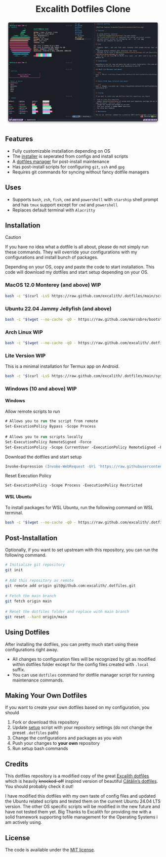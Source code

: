 <p align="center">
 <h1 align="center">Excalith Dotfiles Clone</h1>
</p>

![Screenshot of alacritty terminal using fish shell with spaceship prompt and tmux, displaying neofetch, nvim and custom scripts](assets/screenshots/dotfiles.png)

## Features

- Fully customizable installation depending on OS
- The [installer](scripts/) is seperated from configs and install scripts
- A [dotfiles manager](bin/dotfiles/main.sh) for post-install maintenance
- Has post-install scripts for configuring `git`, `ssh` and `gpg`
- Requires git commands for syncing without fancy dotfile managers

## Uses

- Supports `bash`, `zsh`, `fish`, `cmd` and `powershell` with `starship` shell prompt and has `tmux` support except for `cmd` and `powershell`
- Replaces default terminal with `Alacritty`

## Installation

> [!CAUTION]
> If you have no idea what a dotfile is all about, please do not simply run these commands. They will override your configurations with my configurations and install bunch of packages.

Depending on your OS, copy and paste the code to start installation. This code will download my dotfiles and start setup depending on your OS.

### MacOS 12.0 Monterey (and above) WIP

```bash
bash -c "$(curl -LsS https://raw.github.com/excalith/.dotfiles/main/scripts/setup.sh)"
```

### Ubuntu 22.04 Jammy Jellyfish (and above)

```bash
bash -c "$(wget --no-cache -qO - https://raw.github.com/marcobre/bootstrap/main/scripts/setup.sh)"
```

### Arch Linux WIP

```bash
bash -c "$(wget --no-cache -qO - https://raw.github.com/excalith/.dotfiles/main/scripts/setup.sh)"
```

### Lite Version WIP

This is a minimal installation for Termux app on Android.

```bash
bash -c "$(curl -LsS https://raw.github.com/excalith/.dotfiles/main/system/lite/install.sh)"
```

### Windows (10 and above) WIP

#### Windows

Allow remote scripts to run

```ps
# Allows you to run the script from remote
Set-ExecutionPolicy Bypass -Scope Process

# Allows you to run scripts locally
Set-ExecutionPolicy RemoteSigned -Force
Set-ExecutionPolicy -Scope CurrentUser -ExecutionPolicy RemoteSigned -Force
```

Download the dotfiles and start setup

```ps
Invoke-Expression (Invoke-WebRequest -Uri 'https://raw.githubusercontent.com/excalith/.dotfiles/main/scripts/setup.ps1').Content
```

Reset Execution Policy

```ps
Set-ExecutionPolicy -Scope Process -ExecutionPolicy Restricted
```

#### WSL Ubuntu

To install packages for WSL Ubuntu, run the following command on WSL terminal.

```bash
bash -c "$(wget --no-cache -qO - https://raw.github.com/excalith/.dotfiles/main/scripts/setup.sh)"
```

## Post-Installation

Optionally, if you want to set upstream with this repository, you can run the following command.

```bash
# Initialize git repository
git init

# Add this repository as remote
git remote add origin git@github.com:excalith/.dotfiles.git

# Fetch the main branch
git fetch origin main

# Reset the dotfiles folder and replace with main branch
git reset --hard origin/main
```

## Using Dotfiles

After installing the dotfiles, you can pretty much start using these configurations right away.

- All changes to configuration files will be recognized by git as modified within dotfiles folder except for the config files created with `.local` suffix.
- You can use `dotfiles` command for dotfile manager script for running maintenance commands.

## Making Your Own Dotfiles

If you want to create your own dotfiles based on my configuration, you should

1. Fork or download this repository
2. Update [setup](scripts/setup.sh) script with your repository settings (do not change the preset `.dotfiles` path)
3. Change the configurations and packages as you wish
4. Push your changes to **your own** repository
5. Run setup bash commands

## Credits

This dotfiles repository is a modified copy of the great [Excalith dotfiles](https://github.com/excalith/dotfiles) which is heavily ~~knocked-off~~ inspired version of beautiful [Cătălin’s dotfiles](https://github.com/alrra/dotfiles). You should probably check it out!

I have modified this dotfiles with my own taste of config files and updated the Ubuntu related scripts and tested them on the current Ubuntu 24.04 LTS version.
The other OS specific scripts will be modified in the new future and have not tested them yet.
Big Thanks to Excalith for providing me with a solid framework supporting tofile management for the Operating Systems i am actively using.

## License

The code is available under the [MIT license](LICENSE).
